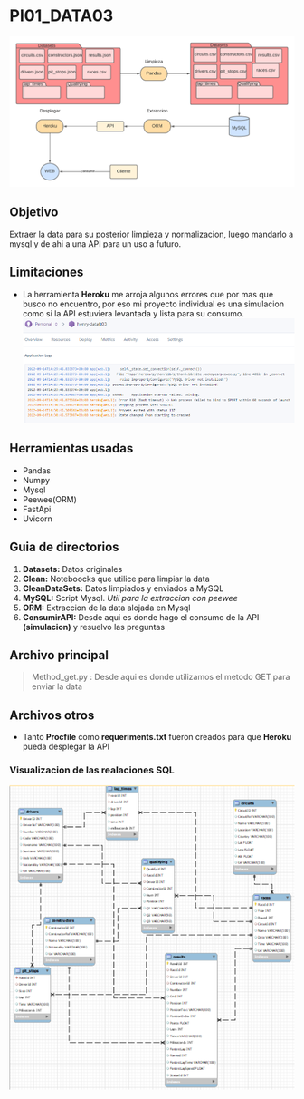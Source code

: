 # PI01_DATA03
<img src='./img/Flujo.png'> </br>

## Objetivo
Extraer la data para su posterior limpieza y normalizacion, luego mandarlo a mysql y de ahi a una API para un uso a futuro.

## Limitaciones
* La herramienta **Heroku** me arroja algunos errores que por mas que busco no encuentro, por eso mi proyecto individual es una simulacion como si la API estuviera levantada y lista para su consumo.</br>
<img src='./img/Prueba.png'> </br>

## Herramientas usadas
* Pandas
* Numpy
* Mysql
* Peewee(ORM)
* FastApi
* Uvicorn

## Guia de directorios
1. **Datasets:** Datos originales
2. **Clean:** Noteboocks que utilice para limpiar la data
3. **CleanDataSets:** Datos limpiados y enviados a MySQL
4. **MySQL:** Script Mysql. *Util para la extraccion con peewee*
5. **ORM:** Extraccion de la data alojada en Mysql
6. **ConsumirAPI:** Desde aqui es donde hago el consumo de la API **(simulacion)** y resuelvo las preguntas 

## Archivo principal
> Method_get.py : Desde aqui es donde utilizamos el metodo GET para enviar la data

## Archivos otros
* Tanto **Procfile** como **requeriments.txt** fueron creados para que **Heroku** pueda desplegar la API

### Visualizacion de las realaciones SQL
<img src='./img/ER.png'> </br>

